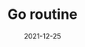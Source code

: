 ---
title: "Go routine"
date: 2021-12-25
authors: ["Admin"]
summary: "Memahami go routine dan cara menggunakannya di golang"
draft: true
tags: [go]
categories: [programming]
series: [golang dasar]
---